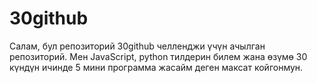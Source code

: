 # 30github

Салам, бул репозиторий 30github челленджи үчүн ачылган репозиторий. Мен JavaScript, python тилдерин билем жана өзүмө 30 күндүн ичинде 5 мини программа жасайм деген максат койгонмун. 